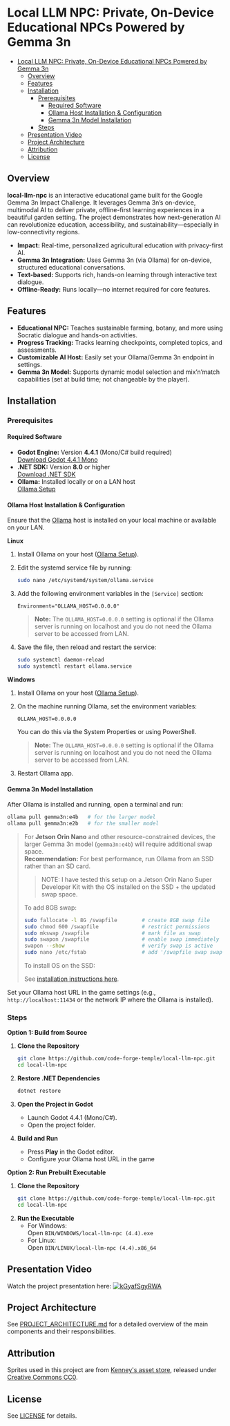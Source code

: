 # Local LLM NPC: Private, On-Device Educational NPCs Powered by Gemma 3n

<!-- TOC -->

- [Local LLM NPC: Private, On-Device Educational NPCs Powered by Gemma 3n](#local-llm-npc-private-on-device-educational-npcs-powered-by-gemma-3n)
    - [Overview](#overview)
    - [Features](#features)
    - [Installation](#installation)
        - [Prerequisites](#prerequisites)
            - [Required Software](#required-software)
            - [Ollama Host Installation & Configuration](#ollama-host-installation--configuration)
            - [Gemma 3n Model Installation](#gemma-3n-model-installation)
        - [Steps](#steps)
    - [Presentation Video](#presentation-video)
    - [Project Architecture](#project-architecture)
    - [Attribution](#attribution)
    - [License](#license)

<!-- /TOC -->

## Overview

**local-llm-npc** is an interactive educational game built for the Google Gemma 3n Impact Challenge. It leverages Gemma 3n’s on-device, multimodal AI to deliver
private, offline-first learning experiences in a beautiful garden setting. The project demonstrates how next-generation AI can revolutionize education, accessibility, and sustainability—especially in low-connectivity regions.

- **Impact:** Real-time, personalized agricultural education with privacy-first
  AI.
- **Gemma 3n Integration:** Uses Gemma 3n (via Ollama) for on-device, structured educational conversations.
- **Text-based:** Supports rich, hands-on learning through interactive text dialogue.
- **Offline-Ready:** Runs locally—no internet required for core features.

## Features

- **Educational NPC:** Teaches sustainable farming, botany, and more using Socratic dialogue and hands-on activities.
- **Progress Tracking:** Tracks learning checkpoints, completed topics, and assessments.
- **Customizable AI Host:** Easily set your Ollama/Gemma 3n endpoint in settings.
- **Gemma 3n Model:** Supports dynamic model selection and mix’n’match capabilities (set at build time; not changeable by the player).

## Installation

### Prerequisites

#### Required Software

- **Godot Engine:** Version **4.4.1** (Mono/C# build required)  
  [Download Godot 4.4.1 Mono](https://godotengine.org/download)
- **.NET SDK:** Version **8.0** or higher  
  [Download .NET SDK](https://dotnet.microsoft.com/en-us/download)
- **Ollama:** Installed locally or on a LAN host  
  [Ollama Setup](https://ollama.com/)

#### Ollama Host Installation & Configuration

Ensure that the [Ollama](https://ollama.com) host is installed on your local machine or available on your LAN.

**Linux**

1. Install Ollama on your host ([Ollama Setup](https://ollama.com/)).
2. Edit the systemd service file by running:
   ```sh
   sudo nano /etc/systemd/system/ollama.service
   ```
3. Add the following environment variables in the `[Service]` section:
   ```
   Environment="OLLAMA_HOST=0.0.0.0"
   ```
   > **Note:** The `OLLAMA_HOST=0.0.0.0` setting is optional if the Ollama server is running on localhost and you do not need the Ollama server to be accessed from LAN.

4. Save the file, then reload and restart the service:
   ```sh
   sudo systemctl daemon-reload
   sudo systemctl restart ollama.service
   ```

**Windows**

1. Install Ollama on your host ([Ollama Setup](https://ollama.com/)).
2. On the machine running Ollama, set the environment variables:
   ```
   OLLAMA_HOST=0.0.0.0
   ```
   You can do this via the System Properties or using PowerShell.
   > **Note:** The `OLLAMA_HOST=0.0.0.0` setting is optional if the Ollama server is running on localhost and you do not need the Ollama server to be accessed from LAN.

3. Restart Ollama app.

#### Gemma 3n Model Installation

After Ollama is installed and running, open a terminal and run:

```sh
ollama pull gemma3n:e4b   # for the larger model
ollama pull gemma3n:e2b   # for the smaller model
```

> For **Jetson Orin Nano** and other resource-constrained devices, the larger Gemma 3n model (`gemma3n:e4b`) will require additional swap space.  
> **Recommendation:** For best performance, run Ollama from an SSD rather than an SD card.
>> NOTE: I have tested this setup on a Jetson Orin Nano Super Developer Kit with the OS installed on the SSD + the updated swap space.
>
> To add 8GB swap:
>
> ```sh
> sudo fallocate -l 8G /swapfile        # create 8GB swap file
> sudo chmod 600 /swapfile              # restrict permissions
> sudo mkswap /swapfile                 # mark file as swap
> sudo swapon /swapfile                 # enable swap immediately
> swapon --show                         # verify swap is active
> sudo nano /etc/fstab                  # add '/swapfile swap swap defaults 0 0' line to auto-enable at boot
> ```
>
> To install OS on the SSD:
>
> See [installation instructions here](https://youtu.be/BaRdpSXU6EM?si=ERLC0FnS_OZqxLR6&t=1407).


Set your Ollama host URL in the game settings (e.g., `http://localhost:11434` or the network IP where the Ollama is installed).

### Steps

**Option 1: Build from Source**

1. **Clone the Repository**
   ```sh
   git clone https://github.com/code-forge-temple/local-llm-npc.git
   cd local-llm-npc
   ```

2. **Restore .NET Dependencies**
   ```sh
   dotnet restore
   ```

3. **Open the Project in Godot**
   - Launch Godot 4.4.1 (Mono/C#).
   - Open the project folder.

4. **Build and Run**
   - Press **Play** in the Godot editor.
   - Configure your Ollama host URL in the game

**Option 2: Run Prebuilt Executable**

1. **Clone the Repository**
   ```sh
   git clone https://github.com/code-forge-temple/local-llm-npc.git
   cd local-llm-npc
   ```
2. **Run the Executable**
   - For Windows:  
     Open `BIN/WINDOWS/local-llm-npc (4.4).exe`
   - For Linux:  
     Open `BIN/LINUX/local-llm-npc (4.4).x86_64`


## Presentation Video

Watch the project presentation here:
[![kGyafSgyRWA](https://img.youtube.com/vi/kGyafSgyRWA/0.jpg)](https://www.youtube.com/watch?v=kGyafSgyRWA)

## Project Architecture

See [PROJECT_ARCHITECTURE.md](PROJECT_ARCHITECTURE.md) for a detailed overview of the main components and their responsibilities.


## Attribution

Sprites used in this project are from [Kenney's asset store](https://kenney.nl/assets), released under [Creative Commons CC0](https://creativecommons.org/publicdomain/zero/1.0/).

## License

See [LICENSE](LICENSE) for details.